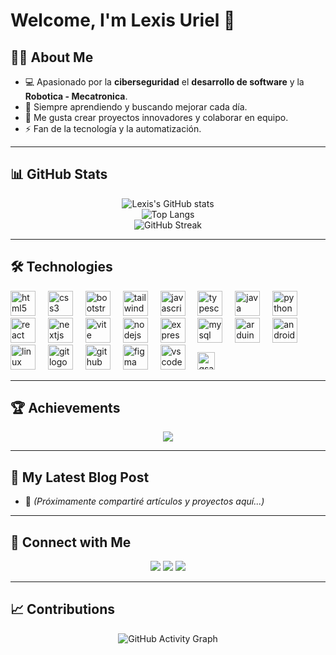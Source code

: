# Welcome, I'm Lexis Uriel 👋

## 👨‍💻 About Me
- 💻 Apasionado por la **ciberseguridad** el **desarrollo de software** y la **Robotica - Mecatronica**.  
- 🌱 Siempre aprendiendo y buscando mejorar cada día.  
- 🚀 Me gusta crear proyectos innovadores y colaborar en equipo.  
- ⚡ Fan de la tecnología y la automatización.  

---

## 📊 GitHub Stats
<div align="center">

![Lexis's GitHub stats](https://github-readme-stats.vercel.app/api?username=Lexisuriel&show_icons=true&theme=radical)  
![Top Langs](https://github-readme-stats.vercel.app/api/top-langs/?username=Lexisuriel&layout=compact&theme=radical)  
![GitHub Streak](https://streak-stats.demolab.com?user=Lexisuriel&theme=radical&hide_border=true)

</div>

---

## 🛠️ Technologies
<p align="center">
<div align="left">
  <img src="https://skillicons.dev/icons?i=html" height="40" alt="html5 logo" />
  <img width="12" />
  <img src="https://skillicons.dev/icons?i=css" height="40" alt="css3 logo" />
  <img width="12" />
  <img src="https://skillicons.dev/icons?i=bootstrap" height="40" alt="bootstrap logo" />
  <img width="12" />
  <img src="https://skillicons.dev/icons?i=tailwind" height="40" alt="tailwindcss logo" />
  <img width="12" />
  <img src="https://skillicons.dev/icons?i=js" height="40" alt="javascript logo" />
  <img width="12" />
  <img src="https://skillicons.dev/icons?i=ts" height="40" alt="typescript logo" />
  <img width="12" />
  <img src="https://skillicons.dev/icons?i=java" height="40" alt="java logo" />
  <img width="12" />
  <img src="https://skillicons.dev/icons?i=py" height="40" alt="python logo" />
  <img width="12" />
  <img src="https://skillicons.dev/icons?i=react" height="40" alt="react logo" />
  <img width="12" />
  <img src="https://skillicons.dev/icons?i=nextjs" height="40" alt="nextjs logo" />
  <img width="12" />
  <img src="https://skillicons.dev/icons?i=vite" height="40" alt="vite logo" />
  <img width="12" />
  <img src="https://skillicons.dev/icons?i=nodejs" height="40" alt="nodejs logo" />
  <img width="12" />
  <img src="https://skillicons.dev/icons?i=express" height="40" alt="express logo" />
  <img width="12" />
  <img src="https://skillicons.dev/icons?i=mysql" height="40" alt="mysql logo" />
  <img width="12" />
  <img src="https://skillicons.dev/icons?i=arduino" height="40" alt="arduino logo" />
  <img width="12" />
  <img src="https://skillicons.dev/icons?i=androidstudio" height="40" alt="android studio logo" />
  <img width="12" />
  <img src="https://skillicons.dev/icons?i=linux" height="40" alt="linux logo" />
  <img width="12" />
  <img src="https://skillicons.dev/icons?i=git" height="40" alt="git logo" />
  <img width="12" />
  <img src="https://skillicons.dev/icons?i=github" height="40" alt="github logo" />
  <img width="12" />
  <img src="https://skillicons.dev/icons?i=figma" height="40" alt="figma logo" />
  <img width="12" />
  <img src="https://skillicons.dev/icons?i=vscode" height="40" alt="vscode logo" />
  <img width="12" />
  <img src="https://img.shields.io/badge/GSAP-88CE02?style=for-the-badge&logo=greensock&logoColor=white" height="28" alt="gsap logo" />
</div>
</p>

---

## 🏆 Achievements
<p align="center">
  <img src="https://github-profile-trophy.vercel.app/?username=Lexisuriel&theme=radical&no-frame=true&row=1&column=6" />
</p>

---

## 📝 My Latest Blog Post
- 🚧 *(Próximamente compartiré artículos y proyectos aquí...)*

---

## 🔗 Connect with Me
<p align="center">
  <a href="https://github.com/Lexisuriel"><img src="https://img.shields.io/badge/GitHub-000?style=for-the-badge&logo=github&logoColor=white"/></a>
  <a href="https://www.linkedin.com/in/lexis-uriel-leyva-75836a292"><img src="https://img.shields.io/badge/LinkedIn-0e76a8?style=for-the-badge&logo=linkedin&logoColor=white"/></a>
  <a href="mailto:lexisuriel@gmail.com"><img src="https://img.shields.io/badge/Email-d14836?style=for-the-badge&logo=gmail&logoColor=white"/></a>
</p>

---

  <!--## 📌 Pinned Projects
- 🔹 **Proyecto 1** – *(Breve descripción de tu proyecto principal)*  
- 🔹 **Proyecto 2** – *(Otro proyecto destacado con link al repo)*  
- 🔹 **Proyecto 3** – *(Idea o demo que quieras resaltar)*  
 -->

## 📈 Contributions
<div align="center">

![GitHub Activity Graph](https://github-readme-activity-graph.vercel.app/graph?username=Lexisuriel&theme=react-dark)

</div>
